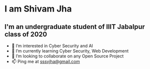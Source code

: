 # **I am Shivam Jha**
## I'm an undergraduate student of IIIT Jabalpur class of 2020
- 👀 I’m interested in Cyber Security and AI
- 🌱 I’m currently learning Cyber Security, Web Development
- 💞️ I’m looking to collaborate on any Open Source Project
- 📫 Ping me at sssvjha@gmail.com

<!---
ShivamJhaa/ShivamJhaa is a ✨ special ✨ repository because its `README.md` (this file) appears on your GitHub profile.
You can click the Preview link to take a look at your changes.
--->
